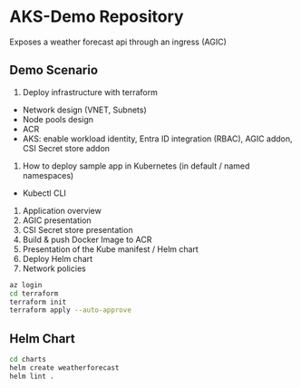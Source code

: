 # AKS-Demo Repository

Exposes a weather forecast api through an ingress (AGIC)

## Demo Scenario

1. Deploy infrastructure with terraform
  - Network design (VNET, Subnets)
  - Node pools design
  - ACR
  - AKS: enable workload identity, Entra ID integration (RBAC), AGIC addon, CSI Secret store addon
1. How to deploy sample app in Kubernetes (in default / named namespaces)
  - Kubectl CLI
1. Application overview
1. AGIC presentation
1. CSI Secret store presentation
1. Build & push Docker Image to ACR
1. Presentation of the Kube manifest / Helm chart
1. Deploy Helm chart
1. Network policies

```sh
az login
cd terraform
terraform init
terraform apply --auto-approve
```

## Helm Chart

```bash
cd charts
helm create weatherforecast
helm lint .
```
